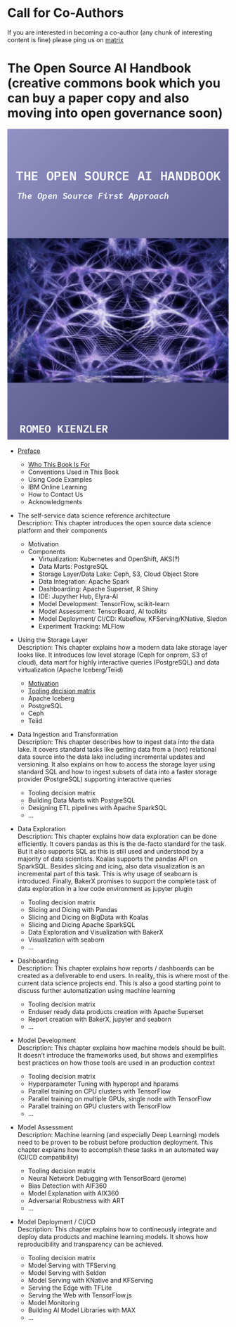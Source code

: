 # Call for Co-Authors
If you are interested in becoming a co-author (any chunk of interesting content is fine) please ping us on [matrix](https://matrix.to/#/!KtFLYZQgBLudkzVBnp:matrix.org?via=matrix.org)

# The Open Source AI Handbook (creative commons book which you can buy a paper copy and also moving into open governance soon)

![alt text](https://github.com/romeokienzler/TheOpenSourceAIHandbook/raw/master/cover.png)


* [Preface](preface)
  * [Who This Book Is For](preface/who_this_book_is_for.md)
  * Conventions Used in This Book
  * Using Code Examples
  * IBM Online Learning
  * How to Contact Us
  * Acknowledgments

* The self-service data science reference architecture  
Description: This chapter introduces the open source data science platform and their components
  * Motivation
  * Components
    * Virtualization: Kubernetes and OpenShift, AKS(?)
    * Data Marts: PostgreSQL
    * Storage Layer/Data Lake: Ceph, S3, Cloud Object Store
    * Data Integration: Apache Spark
    * Dashboarding: Apache Superset, R Shiny
    * IDE: Jupyther Hub, Elyra-AI
    * Model Development: TensorFlow, scikit-learn
    * Model Assessment: TensorBoard, AI toolkits
    * Model Deployment/ CI/CD: Kubeflow, KFServing/KNative, Sledon
    * Experiment Tracking: MLFlow


* Using the Storage Layer  
Description: This chapter explains how a modern data lake storage layer looks like. It introduces low level storage (Ceph for onprem, S3 of cloud), data mart for highly interactive queries (PostgreSQL) and data virtualization (Apache Iceberg/Teiid)
  * [Motivation](storage_layer/motivation.md)
  * [Tooling decision matrix](storage_layer/tooling_decision_matrix.md)
  * Apache Iceberg
  * PostgreSQL
  * Ceph
  * Teiid


* Data Ingestion and Transformation  
Description: This chapter describes how to ingest data into the data lake. It covers standard tasks like getting data from a (non) relational data source into the data lake including incremental updates and versioning. It also explains on how to access the storage layer using standard SQL and how to ingest subsets of data into a faster storage provider (PostgreSQL) supporting interactive queries 
  * Tooling decision matrix
  * Building Data Marts with PostgreSQL
  * Designing ETL pipelines with Apache SparkSQL
  * ...

* Data Exploration  
Description: This chapter explains how data exploration can be done efficiently. It covers pandas as this is the de-facto standard for the task. But it also supports SQL as this is still used and understood by a majority of data scientists. Koalas supports the pandas API on SparkSQL. Besides slicing and icing, also data visualization is an incremental part of this task. This is why usage of seaboarn is introduced. Finally, BakerX promises to support the complete task of data exploration in a low code environment as jupyter plugin
  * Tooling decision matrix
  * Slicing and Dicing with Pandas
  * Slicing and Dicing on BigData with Koalas
  * Slicing and Dicing Apache SparkSQL
  * Data Exploration and Visualization with BakerX
  * Visualization with seaborn
  * ...

* Dashboarding  
Description: This chapter explains how reports / dashboards can be created as a deliverable to end users. In reality, this is where most of the current data science projects end. This is also a good starting point to discuss further automatization using machine learning
  * Tooling decision matrix
  * Enduser ready data products creation with Apache Superset
  * Report creation with BakerX, jupyter and seaborn
  * ...

* Model Development  
Description: This chapter explains how machine models should be built. It doesn’t introduce the frameworks used, but shows and exemplifies best practices on how those tools are used in an production context 
  * Tooling decision matrix
  * Hyperparameter Tuning with hyperopt and hparams
  * Parallel training on CPU clusters with TensorFlow
  * Parallel training on multiple GPUs, single node with TensorFlow
  * Parallel training on GPU clusters with TensorFlow
  * ...

* Model Assessment  
Description: Machine learning (and especially Deep Learning) models need to be proven to be robust before production deployment. This chapter explains how to accomplish these tasks in an automated way (CI/CD compatibility)
  * Tooling decision matrix
  * Neural Network Debugging with TensorBoard (jerome)
  * Bias Detection with AIF360
  * Model Explanation with AIX360
  * Adversarial Robustness with ART
  * ...

* Model Deployment / CI/CD  
Description: This chapter explains how to contineously integrate and deploy data products and machine learning models. It shows how reproducibility and transparency can be achieved. 
  * Tooling decision matrix
  * Model Serving with TFServing
  * Model Serving with Seldon
  * Model Serving with KNative and KFServing
  * Serving the Edge with TFLite
  * Serving the Web with TensorFlow.js
  * Model Monitoring
  * Building AI Model Libraries with MAX
  * ...


